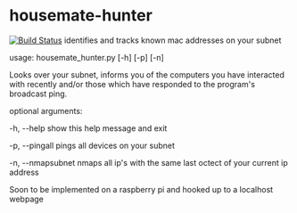 # housemate-hunter
[![Build Status](https://travis-ci.org/mariellefoster/housemate-hunter.svg?branch=master)](https://travis-ci.org/mariellefoster/housemate-hunter)
identifies and tracks known mac addresses on your subnet


usage: housemate_hunter.py [-h] [-p] [-n]

Looks over your subnet, informs you of the computers you have interacted with
recently and/or those which have responded to the program's broadcast ping.

optional arguments:

  -h, --help        show this help message and exit

  -p, --pingall     pings all devices on your subnet

  -n, --nmapsubnet  nmaps all ip's with the same last octect of your current
                    ip address


Soon to be implemented on a raspberry pi and hooked up to a localhost webpage
